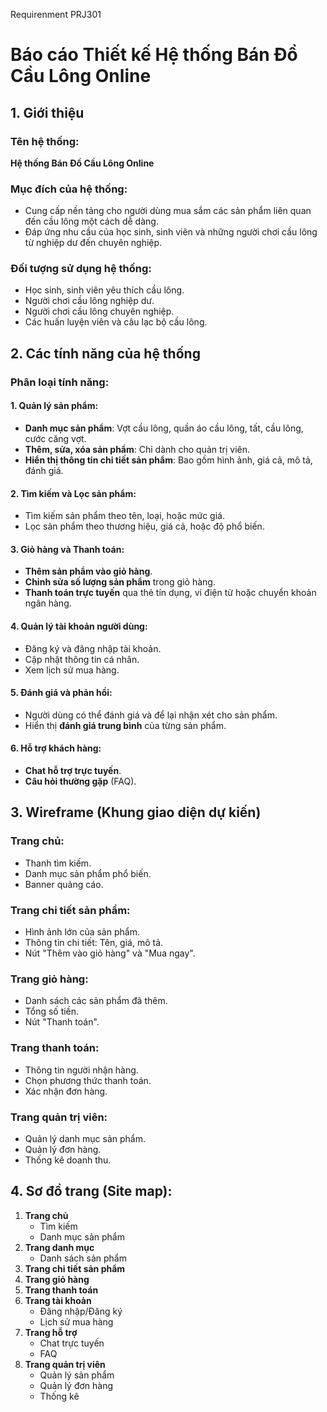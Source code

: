 Requirenment PRJ301
# Báo cáo Thiết kế Hệ thống Bán Đồ Cầu Lông Online

## 1. Giới thiệu

### Tên hệ thống:
**Hệ thống Bán Đồ Cầu Lông Online**

### Mục đích của hệ thống:
- Cung cấp nền tảng cho người dùng mua sắm các sản phẩm liên quan đến cầu lông một cách dễ dàng.
- Đáp ứng nhu cầu của học sinh, sinh viên và những người chơi cầu lông từ nghiệp dư đến chuyên nghiệp.

### Đối tượng sử dụng hệ thống:
- Học sinh, sinh viên yêu thích cầu lông.
- Người chơi cầu lông nghiệp dư.
- Người chơi cầu lông chuyên nghiệp.
- Các huấn luyện viên và câu lạc bộ cầu lông.

## 2. Các tính năng của hệ thống

### Phân loại tính năng:

#### 1. Quản lý sản phẩm:
- **Danh mục sản phẩm**: Vợt cầu lông, quần áo cầu lông, tất, cầu lông, cước căng vợt.
- **Thêm, sửa, xóa sản phẩm**: Chỉ dành cho quản trị viên.
- **Hiển thị thông tin chi tiết sản phẩm**: Bao gồm hình ảnh, giá cả, mô tả, đánh giá.

#### 2. Tìm kiếm và Lọc sản phẩm:
- Tìm kiếm sản phẩm theo tên, loại, hoặc mức giá.
- Lọc sản phẩm theo thương hiệu, giá cả, hoặc độ phổ biến.

#### 3. Giỏ hàng và Thanh toán:
- **Thêm sản phẩm vào giỏ hàng**.
- **Chỉnh sửa số lượng sản phẩm** trong giỏ hàng.
- **Thanh toán trực tuyến** qua thẻ tín dụng, ví điện tử hoặc chuyển khoản ngân hàng.

#### 4. Quản lý tài khoản người dùng:
- Đăng ký và đăng nhập tài khoản.
- Cập nhật thông tin cá nhân.
- Xem lịch sử mua hàng.

#### 5. Đánh giá và phản hồi:
- Người dùng có thể đánh giá và để lại nhận xét cho sản phẩm.
- Hiển thị **đánh giá trung bình** của từng sản phẩm.

#### 6. Hỗ trợ khách hàng:
- **Chat hỗ trợ trực tuyến**.
- **Câu hỏi thường gặp** (FAQ).

## 3. Wireframe (Khung giao diện dự kiến)

### Trang chủ:
- Thanh tìm kiếm.
- Danh mục sản phẩm phổ biến.
- Banner quảng cáo.

### Trang chi tiết sản phẩm:
- Hình ảnh lớn của sản phẩm.
- Thông tin chi tiết: Tên, giá, mô tả.
- Nút "Thêm vào giỏ hàng" và "Mua ngay".

### Trang giỏ hàng:
- Danh sách các sản phẩm đã thêm.
- Tổng số tiền.
- Nút "Thanh toán".

### Trang thanh toán:
- Thông tin người nhận hàng.
- Chọn phương thức thanh toán.
- Xác nhận đơn hàng.

### Trang quản trị viên:
- Quản lý danh mục sản phẩm.
- Quản lý đơn hàng.
- Thống kê doanh thu.

## 4. Sơ đồ trang (Site map):

1. **Trang chủ**
   - Tìm kiếm
   - Danh mục sản phẩm
2. **Trang danh mục**
   - Danh sách sản phẩm
3. **Trang chi tiết sản phẩm**
4. **Trang giỏ hàng**
5. **Trang thanh toán**
6. **Trang tài khoản**
   - Đăng nhập/Đăng ký
   - Lịch sử mua hàng
7. **Trang hỗ trợ**
   - Chat trực tuyến
   - FAQ
8. **Trang quản trị viên**
   - Quản lý sản phẩm
   - Quản lý đơn hàng
   - Thống kê
